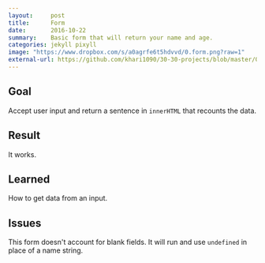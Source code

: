 ```yaml
---
layout:     post
title:      Form
date:       2016-10-22
summary:    Basic form that will return your name and age.
categories: jekyll pixyll
image: "https://www.dropbox.com/s/a0agrfe6t5hdvvd/0.form.png?raw=1"
external-url: https://github.com/khari1090/30-30-projects/blob/master/0.form.html
---
```


## Goal
Accept user input and return a sentence in `innerHTML` that recounts the data.

## Result
It works.

## Learned
How to get data from an input.

## Issues
This form doesn't account for blank fields. It will run and use `undefined` in place of a name string.
